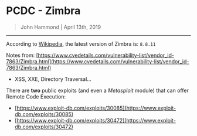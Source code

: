 # PCDC - Zimbra

> John Hammond | April 13th, 2019

---------------

According to [Wikipedia](https://en.wikipedia.org/wiki/Zimbra), the latest version of Zimbra is: `8.8.11`

Notes from: [https://www.cvedetails.com/vulnerability-list/vendor_id-7863/Zimbra.html](https://www.cvedetails.com/vulnerability-list/vendor_id-7863/Zimbra.html)

* XSS, XXE, Directory Traversal...

There are **two** public exploits (and even a _Metasploit_ module) that can offer Remote Code Execution:

* [https://www.exploit-db.com/exploits/30085](https://www.exploit-db.com/exploits/30085)
* [https://www.exploit-db.com/exploits/30472](https://www.exploit-db.com/exploits/30472)